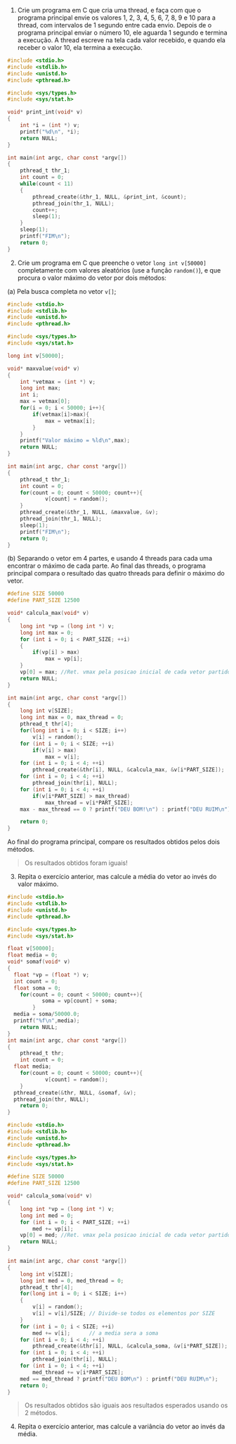 1. Crie um programa em C que cria uma thread, e faça com que o programa principal envie os valores 1, 2, 3, 4, 5, 6, 7, 8, 9 e 10 para a thread, com intervalos de 1 segundo entre cada envio. Depois de o programa principal enviar o número 10, ele aguarda 1 segundo e termina a execução. A thread escreve na tela cada valor recebido, e quando ela receber o valor 10, ela termina a execução.

```c
#include <stdio.h>
#include <stdlib.h>
#include <unistd.h>
#include <pthread.h>

#include <sys/types.h>
#include <sys/stat.h>

void* print_int(void* v)
{
	int *i = (int *) v;
	printf("%d\n", *i);
	return NULL;
}

int main(int argc, char const *argv[])
{
	pthread_t thr_1;
	int count = 0;
	while(count < 11)
	{
		pthread_create(&thr_1, NULL, &print_int, &count);
		pthread_join(thr_1, NULL);
		count++;
		sleep(1);
	}
	sleep(1);
	printf("FIM\n");
	return 0;
}
```

2. Crie um programa em C que preenche o vetor `long int v[50000]` completamente com valores aleatórios (use a função `random()`), e que procura o valor máximo do vetor por dois métodos:

(a) Pela busca completa no vetor `v[]`;

```c
#include <stdio.h>
#include <stdlib.h>
#include <unistd.h>
#include <pthread.h>

#include <sys/types.h>
#include <sys/stat.h>

long int v[50000];

void* maxvalue(void* v)
{
	int *vetmax = (int *) v;
	long int max;
	int i;
	max = vetmax[0];
	for(i = 0; i < 50000; i++){
		if(vetmax[i]>max){
			max = vetmax[i];
		}
	}
	printf("Valor máximo = %ld\n",max);
	return NULL;
}

int main(int argc, char const *argv[])
{
	pthread_t thr_1;
	int count = 0;
	for(count = 0; count < 50000; count++){
			v[count] = random();
	}
	pthread_create(&thr_1, NULL, &maxvalue, &v);
	pthread_join(thr_1, NULL);
	sleep(1);
	printf("FIM\n");
	return 0;
}
```
(b) Separando o vetor em 4 partes, e usando 4 threads para cada uma encontrar o máximo de cada parte. Ao final das threads, o programa principal compara o resultado das quatro threads para definir o máximo do vetor.

```c
#define SIZE 50000
#define PART_SIZE 12500

void* calcula_max(void* v)
{
	long int *vp = (long int *) v;
	long int max = 0;
	for (int i = 0; i < PART_SIZE; ++i)
	{
		if(vp[i] > max)
			max = vp[i];
	}
	vp[0] = max; //Ret. vmax pela posicao inicial de cada vetor partido!
	return NULL;
}

int main(int argc, char const *argv[])
{
	long int v[SIZE];
	long int max = 0, max_thread = 0;
	pthread_t thr[4];
	for(long int i = 0; i < SIZE; i++)
		v[i] = random();
	for (int i = 0; i < SIZE; ++i)
		if(v[i] > max)
			max = v[i];
	for (int i = 0; i < 4; ++i)
		pthread_create(&thr[i], NULL, &calcula_max, &v[i*PART_SIZE]);
	for (int i = 0; i < 4; ++i)
		pthread_join(thr[i], NULL);
	for (int i = 0; i < 4; ++i)
		if(v[i*PART_SIZE] > max_thread)
			max_thread = v[i*PART_SIZE];
	max - max_thread == 0 ? printf("DEU BOM!\n") : printf("DEU RUIM\n");

	return 0;
}
```

Ao final do programa principal, compare os resultados obtidos pelos dois métodos.

> Os resultados obtidos foram iguais!

3. Repita o exercício anterior, mas calcule a média do vetor ao invés do valor máximo.

```c
#include <stdio.h>
#include <stdlib.h>
#include <unistd.h>
#include <pthread.h>

#include <sys/types.h>
#include <sys/stat.h>

float v[50000];
float media = 0;
void* somaf(void* v)
{
  float *vp = (float *) v;
  int count = 0;
  float soma = 0;
	for(count = 0; count < 50000; count++){
		   soma = vp[count] + soma;
		}
  media = soma/50000.0;
  printf("%f\n",media);
	return NULL;
}
int main(int argc, char const *argv[])
{
	pthread_t thr;
	int count = 0;
  float media;
	for(count = 0; count < 50000; count++){
			v[count] = random();
	}
  pthread_create(&thr, NULL, &somaf, &v);
  pthread_join(thr, NULL);
	return 0;
}
```
```c
#include <stdio.h>
#include <stdlib.h>
#include <unistd.h>
#include <pthread.h>

#include <sys/types.h>
#include <sys/stat.h>

#define SIZE 50000
#define PART_SIZE 12500

void* calcula_soma(void* v)
{
	long int *vp = (long int *) v;
	long int med = 0;
	for (int i = 0; i < PART_SIZE; ++i)
		med += vp[i];
	vp[0] = med; //Ret. vmax pela posicao inicial de cada vetor partido!
	return NULL;
}

int main(int argc, char const *argv[])
{
	long int v[SIZE];
	long int med = 0, med_thread = 0;
	pthread_t thr[4];
	for(long int i = 0; i < SIZE; i++)
	{
		v[i] = random();
		v[i] = v[i]/SIZE; // Divide-se todos os elementos por SIZE
	}
	for (int i = 0; i < SIZE; ++i)
		med += v[i];	  // a media sera a soma
	for (int i = 0; i < 4; ++i)
		pthread_create(&thr[i], NULL, &calcula_soma, &v[i*PART_SIZE]);
	for (int i = 0; i < 4; ++i)
		pthread_join(thr[i], NULL);
	for (int i = 0; i < 4; ++i)
		med_thread += v[i*PART_SIZE];
	med == med_thread ? printf("DEU BOM\n") : printf("DEU RUIM\n");
	return 0;
}
```

> Os resultados obtidos são iguais aos resultados esperados usando os 2 métodos.

4. Repita o exercício anterior, mas calcule a variância do vetor ao invés da média.
